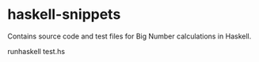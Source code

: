 # haskell-snippets

Contains source code and test files for Big Number calculations in Haskell.

runhaskell test.hs
